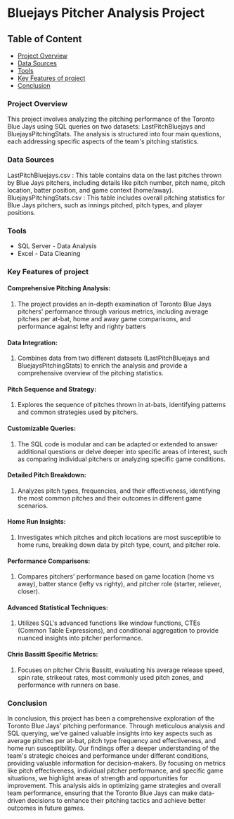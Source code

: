 # Bluejays Pitcher Analysis Project

## Table of Content
- [Project Overview](#project-overview)
- [Data Sources](#data-sources)
- [Tools](#tools)
- [Key Features of project](#key-features-of-project)
- [Conclusion](#conclusion)


### Project Overview

This project involves analyzing the pitching performance of the Toronto Blue Jays using SQL queries on two datasets: LastPitchBluejays and BluejaysPitchingStats. The analysis is structured into four main questions, each addressing specific aspects of the team's pitching statistics.


### Data Sources

LastPitchBluejays.csv : This table contains data on the last pitches thrown by Blue Jays pitchers, including details like pitch number, pitch name, pitch location, batter position, and game context (home/away).
BluejaysPitchingStats.csv : This table includes overall pitching statistics for Blue Jays pitchers, such as innings pitched, pitch types, and player positions.


### Tools

- SQL Server - Data Analysis
- Excel - Data Cleaning



### Key Features of project

#### Comprehensive Pitching Analysis:
  1. The project provides an in-depth examination of Toronto Blue Jays pitchers' performance through various metrics, including average pitches per at-bat, home and away game comparisons, and performance against lefty and righty batters

#### Data Integration:
  1. Combines data from two different datasets (LastPitchBluejays and BluejaysPitchingStats) to enrich the analysis and provide a comprehensive overview of the pitching statistics.

#### Pitch Sequence and Strategy:
  1. Explores the sequence of pitches thrown in at-bats, identifying patterns and common strategies used by pitchers.

#### Customizable Queries:
  1. The SQL code is modular and can be adapted or extended to answer additional questions or delve deeper into specific areas of interest, such as comparing individual pitchers or analyzing specific game conditions.

#### Detailed Pitch Breakdown:
  1. Analyzes pitch types, frequencies, and their effectiveness, identifying the most common pitches and their outcomes in different game scenarios.

#### Home Run Insights:
  1. Investigates which pitches and pitch locations are most susceptible to home runs, breaking down data by pitch type, count, and pitcher role.

#### Performance Comparisons:
  1. Compares pitchers' performance based on game location (home vs away), batter stance (lefty vs righty), and pitcher role (starter, reliever, closer).

#### Advanced Statistical Techniques:
  1. Utilizes SQL's advanced functions like window functions, CTEs (Common Table Expressions), and conditional aggregation to provide nuanced insights into pitcher performance.

#### Chris Bassitt Specific Metrics:
  1. Focuses on pitcher Chris Bassitt, evaluating his average release speed, spin rate, strikeout rates, most commonly used pitch zones, and performance with runners on base.

### Conclusion

In conclusion, this project has been a comprehensive exploration of the Toronto Blue Jays' pitching performance. Through meticulous analysis and SQL querying, we've gained valuable insights into key aspects such as average pitches per at-bat, pitch type frequency and effectiveness, and home run susceptibility. Our findings offer a deeper understanding of the team's strategic choices and performance under different conditions, providing valuable information for decision-makers. By focusing on metrics like pitch effectiveness, individual pitcher performance, and specific game situations, we highlight areas of strength and opportunities for improvement. This analysis aids in optimizing game strategies and overall team performance, ensuring that the Toronto Blue Jays can make data-driven decisions to enhance their pitching tactics and achieve better outcomes in future games.
